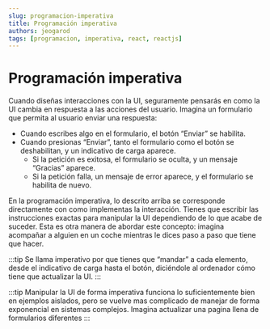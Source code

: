 ```yaml
---
slug: programacion-imperativa
title: Programación imperativa
authors: jeogarod
tags: [programacion, imperativa, react, reactjs]
---
```


# Programación imperativa

Cuando diseñas interacciones con la UI, seguramente pensarás en como la UI cambia en respuesta a las acciones del usuario. Imagina un formulario que permita al usuario enviar una respuesta:

- Cuando escribes algo en el formulario, el botón “Enviar” se habilita.
- Cuando presionas “Enviar”, tanto el formulario como el botón se deshabilitan, y un indicativo de carga aparece.
    - Si la petición es exitosa, el formulario se oculta, y un mensaje “Gracias” aparece.
    - Si la petición falla, un mensaje de error aparece, y el formulario se habilita de nuevo.

En la programación imperativa, lo descrito arriba se corresponde directamente con como
implementas la interacción. Tienes que escribir las instrucciones exactas para manipular la UI dependiendo de lo que acabe de suceder. Esta es otra manera de abordar este concepto: imagina acompañar a alguien en un coche mientras le dices paso a paso que tiene que hacer.

:::tip
 Se llama imperativo por que tienes que “mandar” a cada elemento, desde el indicativo de carga hasta el botón, diciéndole al ordenador cómo tiene que actualizar la UI.
 :::

:::tip
 Manipular la UI de forma imperativa funciona lo suficientemente bien en ejemplos aislados, pero se vuelve mas complicado de manejar de forma exponencial en sistemas complejos. Imagina actualizar una pagina llena de formularios diferentes
 :::
